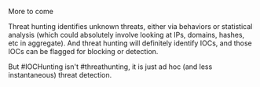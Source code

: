 More to come

Threat hunting identifies unknown threats, either via behaviors or statistical analysis (which could absolutely involve looking at IPs, domains, hashes, etc in aggregate). And threat hunting will definitely identify IOCs, and those IOCs can be flagged for blocking or detection.

But #IOCHunting isn't #threathunting, it is just ad hoc (and less instantaneous) threat detection.
